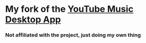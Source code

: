 # My fork of the [YouTube Music Desktop App](https://github.com/ytmdesktop/ytmdesktop)

### Not affiliated with the project, just doing my own thing


